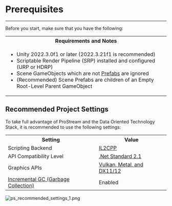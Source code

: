 # Prerequisites

------
<snippet id="prerequisites_id">

Before you start, make sure that you have the following:

<table>
    <tr>
        <th>Requirements and Notes</th>
    </tr>
    <tr>
        <td>
            <ul>
                <li>Unity 2022.3.0f1 or later (2022.3.21f1 is recommended)</li>
                <li>Scriptable Render Pipeline (SRP) installed and configured (URP or HDRP)</li>
                <li>Scene GameObjects which are not <a href="Importance-Of-Prefabs.md" summary="Importance of Prefabs">Prefabs</a> are ignored</li>
                <li>(Recommended) Scene Prefabs are children of an Empty Root-Level Parent GameObject</li>
            </ul>
        </td>
    </tr>
</table>

</snippet>

## Recommended Project Settings

<snippet id="recommended_settings_id">

To take full advantage of ProStream and the Data Oriented Technology Stack, it is recommended to use the following settings:

<table>
  <tr>
    <th>Setting</th>
    <th>Value</th>
  </tr>
  <tr>
    <td>Scripting Backend</td>
    <td><a href="https://docs.unity3d.com/Manual/IL2CPP.html">IL2CPP</a></td>
  </tr>
  <tr>
    <td>API Compatibility Level</td>
    <td><a href="https://docs.unity3d.com/Manual/dotnetProfileSupport.html" summary="Unity .NET profile support">.Net Standard 2.1</a></td>
  </tr>
  <tr>
    <td>Graphics APIs</td>
    <td><a href="https://docs.unity3d.com/Packages/com.unity.entities.graphics@1.2/manual/requirements-and-compatibility.html" summary="Entities Graphics Requirements and Compatibility">Vulkan, Metal, and DX11/12</a></td>
  </tr>
  <tr>
    <td><a href="https://docs.unity3d.com/Manual/performance-incremental-garbage-collection.html" summary="Unity Incremental GC Documentation">Incremental GC (Garbage Collection)</a></td>
    <td>Enabled</td>
  </tr>
</table>

![ps_recommended_settings_1.png](ps_recommended_settings.png)

</snippet>
